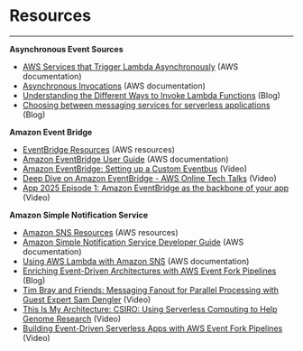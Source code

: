 # Resources



---

**Asynchronous Event Sources**

- [AWS Services that Trigger Lambda Asynchronously](https://docs.aws.amazon.com/lambda/latest/dg/lambda-services.html) (AWS documentation)
- [Asynchronous Invocations](https://docs.aws.amazon.com/lambda/latest/dg/invocation-async.html) (AWS documentation)
- [Understanding the Different Ways to Invoke Lambda Functions](https://aws.amazon.com/blogs/architecture/understanding-the-different-ways-to-invoke-lambda-functions/) (Blog)
- [Choosing between messaging services for serverless applications](https://aws.amazon.com/blogs/compute/choosing-between-messaging-services-for-serverless-applications/) (Blog)

**Amazon Event Bridge**

- [EventBridge Resources](https://aws.amazon.com/eventbridge/resources/) (AWS resources)
- [Amazon EventBridge User Guide](https://docs.aws.amazon.com/eventbridge/latest/userguide/what-is-amazon-eventbridge.html) (AWS documentation)
- [Amazon EventBridge: Setting up a Custom Eventbus](https://www.youtube.com/watch?list=PLVwkQNu5xWCRGueGLySaAHucRrKY-w2Jt&v=-Nv-Gejpkhc) (Video)
- [Deep Dive on Amazon EventBridge - AWS Online Tech Talks](https://www.youtube.com/watch?v=28B4L1fnnGM) (Video)
- [App 2025 Episode 1: Amazon EventBridge as the backbone of your app](https://www.youtube.com/watch?v=jYmZH7j_MXA) (Video)

**Amazon Simple Notification Service**

- [Amazon SNS Resources](https://aws.amazon.com/sns/resources/) (AWS resources)
- [Amazon Simple Notification Service Developer Guide](https://docs.aws.amazon.com/sns/latest/dg/welcome.html) (AWS documentation)
- [Using AWS Lambda with Amazon SNS](https://docs.aws.amazon.com/lambda/latest/dg/with-sns.html) (AWS documentation)
- [Enriching Event-Driven Architectures with AWS Event Fork Pipelines](https://aws.amazon.com/blogs/compute/enriching-event-driven-architectures-with-aws-event-fork-pipelines/) (Blog)
- [Tim Bray and Friends: Messaging Fanout for Parallel Processing with Guest Expert Sam Dengler](https://www.youtube.com/watch?v=jYmZH7j_MXA) (Video)
- [This Is My Architecture: CSIRO: Using Serverless Computing to Help Genome Research](https://youtu.be/7i17szaOBg0) (Video)
- [Building Event-Driven Serverless Apps with AWS Event Fork Pipelines](https://youtu.be/y0WJLXx5Ml0) (Video)
